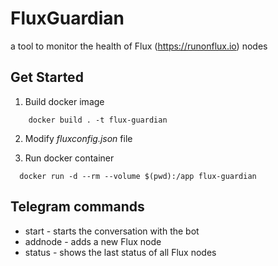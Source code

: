 # FluxGuardian
a tool to monitor the health of Flux (https://runonflux.io) nodes

## Get Started
1. Build docker image
```shell
    docker build . -t flux-guardian
```

2. Modify *fluxconfig.json* file

3. Run docker container
```shell
  docker run -d --rm --volume $(pwd):/app flux-guardian 
```

## Telegram commands
* start - starts the conversation with the bot
* addnode - adds a new Flux node
* status - shows the last status of all Flux nodes